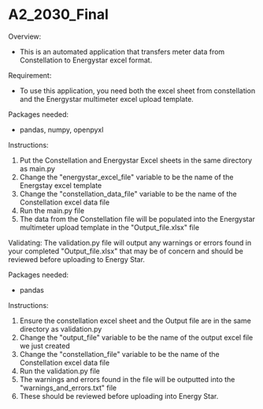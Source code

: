 # A2_2030_Final

Overview:
- This is an automated application that transfers meter data from Constellation to Energystar excel format.

Requirement:
- To use this application, you need both the excel sheet from constellation and the Energystar multimeter excel upload template.

Packages needed:
- pandas, numpy, openpyxl

Instructions:
1. Put the Constellation and Energystar Excel sheets in the same directory as main.py
2. Change the "energystar_excel_file" variable to be the name of the Energstay excel template
3. Change the "constellation_data_file" variable to be the name of the Constellation excel data file
4. Run the main.py file
5. The data from the Constellation file will be populated into the Energystar multimeter upload template in the "Output_file.xlsx" file

Validating:
The validation.py file will output any warnings or errors found in your completed "Output_file.xlsx" that may be of concern and should be reviewed before uploading to Energy Star.

Packages needed:
- pandas

Instructions:
1. Ensure the constellation excel sheet and the Output file are in the same directory as validation.py
2. Change the "output_file" variable to be the name of the output excel file we just created
3. Change the "constellation_file" variable to be the name of the Constellation excel data file
4. Run the validation.py file
5. The warnings and errors found in the file will be outputted into the "warnings_and_errors.txt" file
6. These should be reviewed before uploading into Energy Star. 

